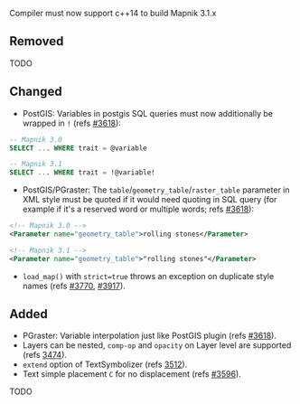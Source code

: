 Compiler must now support c++14 to build Mapnik 3.1.x

## Removed

TODO

## Changed

 - PostGIS: Variables in postgis SQL queries must now additionally be wrapped in `!` (refs [#3618](https://github.com/mapnik/mapnik/pull/3618)):
```sql
-- Mapnik 3.0
SELECT ... WHERE trait = @variable

-- Mapnik 3.1
SELECT ... WHERE trait = !@variable!
```

 - PostGIS/PGraster: The `table`/`geometry_table`/`raster_table` parameter in XML style must be quoted if it would need quoting in SQL query (for example if it's a reserved word or multiple words; refs [#3618](https://github.com/mapnik/mapnik/pull/3618)):
```xml
<!-- Mapnik 3.0 -->
<Parameter name="geometry_table">rolling stones</Parameter>

<!-- Mapnik 3.1 -->
<Parameter name="geometry_table">"rolling stones"</Parameter>
```

- `load_map()` with `strict=true` throws an exception on duplicate style names (refs [#3770](https://github.com/mapnik/mapnik/pull/3770), [#3917](https://github.com/mapnik/mapnik/pull/3917)).

## Added

 - PGraster: Variable interpolation just like PostGIS plugin (refs [#3618](https://github.com/mapnik/mapnik/pull/3618)).
 - Layers can be nested, `comp-op` and `opacity` on Layer level are supported (refs [3474](https://github.com/mapnik/mapnik/pull/3474)).
 - `extend` option of TextSymbolizer (refs [3512](https://github.com/mapnik/mapnik/pull/3512)).
 - Text simple placement `C` for no displacement (refs [#3596](https://github.com/mapnik/mapnik/pull/3596)).

TODO